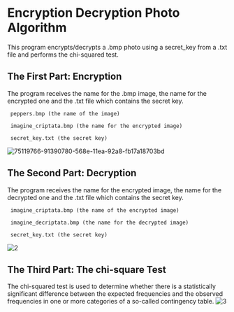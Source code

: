 # Encryption Decryption Photo Algorithm
This program encrypts/decrypts a .bmp photo using a secret_key from a .txt file and performs the chi-squared test.

## The First Part: Encryption
The program receives the name for the .bmp image, the name for the encrypted one and the .txt file which contains the secret key.
```
 peppers.bmp (the name of the image)
 
 imagine_criptata.bmp (the name for the encrypted image)
 
 secret_key.txt (the secret key)
```
![75119766-91390780-568e-11ea-92a8-fb17a18703bd](https://user-images.githubusercontent.com/56414737/75337834-6b7e4f00-5896-11ea-9904-5e652fa049db.png)


## The Second Part: Decryption
The program receives the name for the encrypted image, the name for the decrypted one and the .txt file which contains the secret key.
```
 imagine_criptata.bmp (the name of the encrypted image)
 
 imagine_decriptata.bmp (the name for the decrypted image)
 
 secret_key.txt (the secret key)
```
![2](https://user-images.githubusercontent.com/56414737/75338259-17c03580-5897-11ea-8f4e-98d7dbf18776.png)


## The Third Part: The chi-square Test
The chi-squared test is used to determine whether there is a statistically significant difference between the expected frequencies and the observed frequencies in one or more categories of a so-called contingency table.
![3](https://user-images.githubusercontent.com/56414737/75373862-caae8480-58d3-11ea-8abf-0d7ec90a3dc2.jpg)

